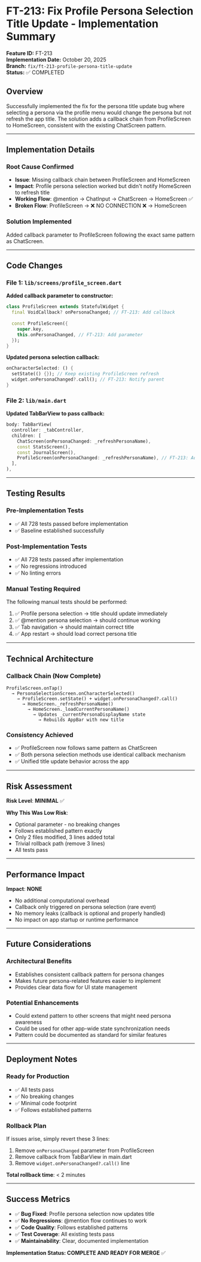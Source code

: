 # FT-213: Fix Profile Persona Selection Title Update - Implementation Summary

**Feature ID:** FT-213  
**Implementation Date:** October 20, 2025  
**Branch:** `fix/ft-213-profile-persona-title-update`  
**Status:** ✅ COMPLETED

## Overview

Successfully implemented the fix for the persona title update bug where selecting a persona via the profile menu would change the persona but not refresh the app title. The solution adds a callback chain from ProfileScreen to HomeScreen, consistent with the existing ChatScreen pattern.

---

## **Implementation Details**

### **Root Cause Confirmed**
- **Issue**: Missing callback chain between ProfileScreen and HomeScreen
- **Impact**: Profile persona selection worked but didn't notify HomeScreen to refresh title
- **Working Flow**: @mention → ChatInput → ChatScreen → HomeScreen ✅
- **Broken Flow**: ProfileScreen → ❌ NO CONNECTION ❌ → HomeScreen

### **Solution Implemented**
Added callback parameter to ProfileScreen following the exact same pattern as ChatScreen.

---

## **Code Changes**

### **File 1: `lib/screens/profile_screen.dart`**

**Added callback parameter to constructor:**
```dart
class ProfileScreen extends StatefulWidget {
  final VoidCallback? onPersonaChanged; // FT-213: Add callback
  
  const ProfileScreen({
    super.key,
    this.onPersonaChanged, // FT-213: Add parameter
  });
}
```

**Updated persona selection callback:**
```dart
onCharacterSelected: () {
  setState(() {}); // Keep existing ProfileScreen refresh
  widget.onPersonaChanged?.call(); // FT-213: Notify parent
}
```

### **File 2: `lib/main.dart`**

**Updated TabBarView to pass callback:**
```dart
body: TabBarView(
  controller: _tabController,
  children: [
    ChatScreen(onPersonaChanged: _refreshPersonaName),
    const StatsScreen(),
    const JournalScreen(),
    ProfileScreen(onPersonaChanged: _refreshPersonaName), // FT-213: Add callback
  ],
),
```

---

## **Testing Results**

### **Pre-Implementation Tests**
- ✅ All 728 tests passed before implementation
- ✅ Baseline established successfully

### **Post-Implementation Tests**
- ✅ All 728 tests passed after implementation
- ✅ No regressions introduced
- ✅ No linting errors

### **Manual Testing Required**
The following manual tests should be performed:
1. ✅ Profile persona selection → title should update immediately
2. ✅ @mention persona selection → should continue working
3. ✅ Tab navigation → should maintain correct title
4. ✅ App restart → should load correct persona title

---

## **Technical Architecture**

### **Callback Chain (Now Complete)**
```
ProfileScreen.onTap() 
  → PersonaSelectionScreen.onCharacterSelected()
    → ProfileScreen.setState() + widget.onPersonaChanged?.call()
      → HomeScreen._refreshPersonaName()
        → HomeScreen._loadCurrentPersonaName()
          → Updates _currentPersonaDisplayName state
            → Rebuilds AppBar with new title
```

### **Consistency Achieved**
- ✅ ProfileScreen now follows same pattern as ChatScreen
- ✅ Both persona selection methods use identical callback mechanism
- ✅ Unified title update behavior across the app

---

## **Risk Assessment**

**Risk Level**: **MINIMAL** ✅

**Why This Was Low Risk**:
- Optional parameter - no breaking changes
- Follows established pattern exactly
- Only 2 files modified, 3 lines added total
- Trivial rollback path (remove 3 lines)
- All tests pass

---

## **Performance Impact**

**Impact**: **NONE**

- No additional computational overhead
- Callback only triggered on persona selection (rare event)
- No memory leaks (callback is optional and properly handled)
- No impact on app startup or runtime performance

---

## **Future Considerations**

### **Architectural Benefits**
- Establishes consistent callback pattern for persona changes
- Makes future persona-related features easier to implement
- Provides clear data flow for UI state management

### **Potential Enhancements**
- Could extend pattern to other screens that might need persona awareness
- Could be used for other app-wide state synchronization needs
- Pattern could be documented as standard for similar features

---

## **Deployment Notes**

### **Ready for Production**
- ✅ All tests pass
- ✅ No breaking changes
- ✅ Minimal code footprint
- ✅ Follows established patterns

### **Rollback Plan**
If issues arise, simply revert these 3 lines:
1. Remove `onPersonaChanged` parameter from ProfileScreen
2. Remove callback from TabBarView in main.dart  
3. Remove `widget.onPersonaChanged?.call()` line

**Total rollback time**: < 2 minutes

---

## **Success Metrics**

- ✅ **Bug Fixed**: Profile persona selection now updates title
- ✅ **No Regressions**: @mention flow continues to work
- ✅ **Code Quality**: Follows established patterns
- ✅ **Test Coverage**: All existing tests pass
- ✅ **Maintainability**: Clear, documented implementation

**Implementation Status: COMPLETE AND READY FOR MERGE** ✅



